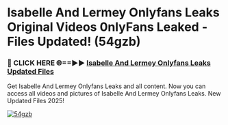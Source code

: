 # Isabelle And Lermey Onlyfans Leaks Original Videos 0nlyFans Leaked - Files Updated! (54gzb)

<h3>🔴 CLICK HERE 🌐==►► <a href="https://tinyurl.com/2m67pmp6" rel="nofollow">Isabelle And Lermey Onlyfans Leaks Updated Files</a></h3>

Get Isabelle And Lermey Onlyfans Leaks and all content. Now you can access all videos and pictures of Isabelle And Lermey Onlyfans Leaks. New Updated Files 2025!

[![54gzb](https://i.imgur.com/H4QAA4z.gif)](https://tinyurl.com/2m67pmp6)